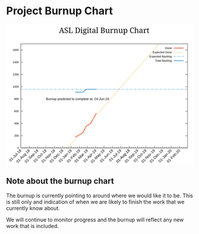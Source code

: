 # Project Burnup Chart
![Burnup Chart](graphs/burnup03042019.svg)

## Note about the burnup chart

The burnup is currently pointing to around where we would like it to be.  This is still only and indication of when we are likely to finish the work that we currently know about.

We will continue to monitor progress and the burnup will reflect any new work that is included. 

